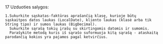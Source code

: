 17 Uzduoties salygos:

    1.Sukurkite sąskatas-faktūras aprašančią klasę, kurioje būtų sąskaitpos datos laukas (LocalDate), kliento laukas (klasė arba tik String tipo) ir sumos laukas (BigDecimal).
      Sukurkite sąrašą tokių įrašų su skirtingomis datomis ir sumomis.
      Parašykite metodą kuris iš sąrašo suformuoja kitą sąrašą - ataskaitą parodančią kokios yra pajamos pagal ketvirčius.